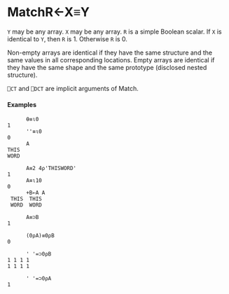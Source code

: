 




<h1 class="heading"><span class="name">Match</span><span class="command">R←X≡Y</span></h1>

`Y` may be any array.  `X` may be any array.  `R` is a simple Boolean scalar.  If `X` is identical to `Y`, then `R` is 1.  Otherwise `R` is 0.


Non-empty arrays are identical if they have the same structure and the same values in all corresponding locations.  Empty arrays are identical if they have the same shape and the same prototype (disclosed nested structure).


`⎕CT` and `⎕DCT` are  implicit arguments of Match.


#### Examples
```apl
      ⍬≡⍳0
1
      ''≡⍳0
0
      A
THIS
WORD
 
      A≡2 4⍴'THISWORD'
1
      A≡⍳10
0
      +B←A A
 THIS  THIS
 WORD  WORD
 
      A≡⊃B
1
 
      (0⍴A)≡0⍴B
0
 
      ' '=⊃0⍴B
1 1 1 1
1 1 1 1
 
      ' '=⊃0⍴A
1
```


